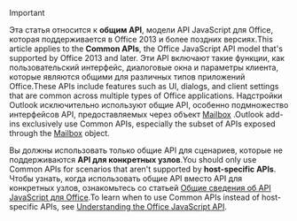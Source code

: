 > [!IMPORTANT]
> <span data-ttu-id="141ad-101">Эта статья относится к **общим API**, модели API JavaScript для Office, которая поддерживается в Office 2013 и более поздних версиях.</span><span class="sxs-lookup"><span data-stu-id="141ad-101">This article applies to the **Common APIs**, the Office JavaScript API model that's supported by Office 2013 and later.</span></span> <span data-ttu-id="141ad-102">Эти API включают такие функции, как пользовательский интерфейс, диалоговые окна и параметры клиента, которые являются общими для различных типов приложений Office.</span><span class="sxs-lookup"><span data-stu-id="141ad-102">These APIs include features such as UI, dialogs, and client settings that are common across multiple types of Office applications.</span></span> <span data-ttu-id="141ad-103">Надстройки Outlook исключительно используют общие API, особенно подмножество интерфейсов API, предоставляемых через объект [Mailbox](/javascript/api/outlook/office.mailbox) .</span><span class="sxs-lookup"><span data-stu-id="141ad-103">Outlook add-ins exclusively use Common APIs, especially the subset of APIs exposed through the [Mailbox](/javascript/api/outlook/office.mailbox) object.</span></span>
> 
> <span data-ttu-id="141ad-104">Вы должны использовать только общие API для сценариев, которые не поддерживаются **API для конкретных узлов**.</span><span class="sxs-lookup"><span data-stu-id="141ad-104">You should only use Common APIs for scenarios that aren't supported by **host-specific APIs**.</span></span> <span data-ttu-id="141ad-105">Чтобы узнать, когда использовать общие API вместо API для конкретных узлов, ознакомьтесь со статьей [Общие сведения об API JavaScript для Office](../develop/understanding-the-javascript-api-for-office.md).</span><span class="sxs-lookup"><span data-stu-id="141ad-105">To learn when to use Common APIs instead of host-specific APIs, see [Understanding the Office JavaScript API](../develop/understanding-the-javascript-api-for-office.md).</span></span>